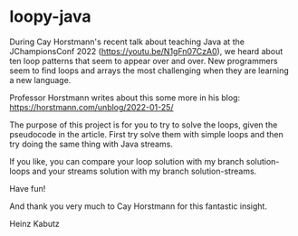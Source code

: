 # loopy-java

During Cay Horstmann's recent talk about teaching Java at the 
JChampionsConf 2022 (https://youtu.be/N1gFn07CzA0), we heard about ten
loop patterns that seem to appear over and over. New programmers seem
to find loops and arrays the most challenging when they are learning
a new language.

Professor Horstmann writes about this some more in his blog:
https://horstmann.com/unblog/2022-01-25/

The purpose of this project is for you to try to solve the loops, given the
pseudocode in the article. First try solve them with simple loops and then 
try doing the same thing with Java streams.

If you like, you can compare your loop solution with my branch solution-loops
and your streams solution with my branch solution-streams.

Have fun!

And thank you very much to Cay Horstmann for this fantastic insight.

Heinz Kabutz